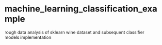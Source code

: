 # machine_learning_classification_example
rough data analysis of sklearn wine dataset and subsequent classifier models implementation
